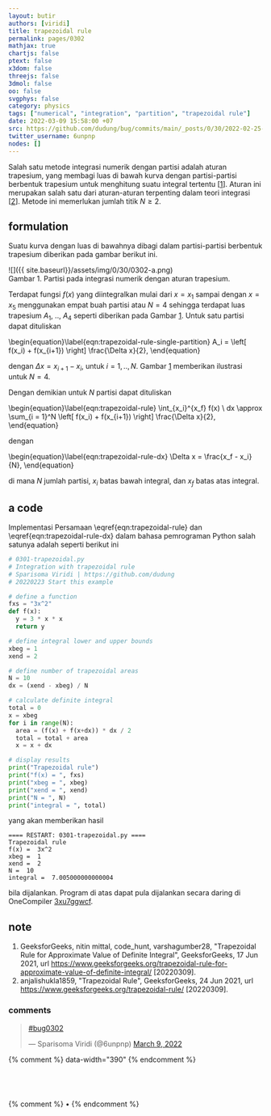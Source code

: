 ```yaml
---
layout: butir
authors: [viridi]
title: trapezoidal rule
permalink: pages/0302
mathjax: true
chartjs: false
ptext: false
x3dom: false
threejs: false
3dmol: false
oo: false
svgphys: false
category: physics
tags: ["numerical", "integration", "partition", "trapezoidal rule"]
date: 2022-03-09 15:58:00 +07
src: https://github.com/dudung/bug/commits/main/_posts/0/30/2022-02-25-trapezoidal-rule.md
twitter_username: 6unpnp
nodes: []
---
```

Salah satu metode integrasi numerik dengan partisi adalah aturan trapesium, yang membagi luas di bawah kurva dengan partisi-partisi berbentuk trapesium untuk menghitung suatu integral tertentu [[1](#r01)]. Aturan ini merupakan salah satu dari aturan-aturan terpenting dalam teori integrasi [[2](#r02)]. Metode ini memerlukan jumlah titik $N \ge 2$.


## formulation
Suatu kurva dengan luas di bawahnya dibagi dalam partisi-partisi berbentuk trapesium diberikan pada gambar berikut ini.

![]({{ site.baseurl}}/assets/img/0/30/0302-a.png) \
Gambar <a name='fig1'>1</a>. Partisi pada integrasi numerik dengan aturan trapesium.

Terdapat fungsi $f(x)$ yang diintegralkan mulai dari $x = x_1$ sampai dengan $x = x_5$ menggunakan empat buah partisi atau $N = 4$ sehingga terdapat luas trapesium $A_1$, .., $A_4$ seperti diberikan pada Gambar [1](#fig1). Untuk satu partisi dapat dituliskan

\begin{equation}\label{eqn:trapezoidal-rule-single-partition}
A_i = \left[ f(x_i) + f(x_{i+1}) \right] \frac{\Delta x}{2},
\end{equation}

dengan $\Delta x = x_{i+1} - x_i$, untuk $i = 1, .., N$. Gambar [1](#fig1) memberikan ilustrasi untuk $N = 4$.

Dengan demikian untuk $N$ partisi dapat dituliskan

\begin{equation}\label{eqn:trapezoidal-rule}
\int_{x_i}^{x_f} f(x) \ dx \approx \sum_{i = 1}^N
\left[ f(x_i) + f(x_{i+1}) \right] \frac{\Delta x}{2},
\end{equation}

dengan

\begin{equation}\label{eqn:trapezoidal-rule-dx}
\Delta x = \frac{x_f - x_i}{N},
\end{equation}

di mana $N$ jumlah partisi, $x_i$ batas bawah integral, dan $x_f$ batas atas integral.


## a code
Implementasi Persamaan \eqref{eqn:trapezoidal-rule} dan \eqref{eqn:trapezoidal-rule-dx} dalam bahasa pemrograman Python salah satunya adalah seperti berikut ini

```python
# 0301-trapezoidal.py
# Integration with trapezoidal rule
# Sparisoma Viridi | https://github.com/dudung
# 20220223 Start this example

# define a function
fxs = "3x^2"
def f(x):
  y = 3 * x * x
  return y

# define integral lower and upper bounds
xbeg = 1
xend = 2

# define number of trapezoidal areas
N = 10
dx = (xend - xbeg) / N

# calculate definite integral
total = 0
x = xbeg
for i in range(N):
  area = (f(x) + f(x+dx)) * dx / 2
  total = total + area
  x = x + dx

# display results
print("Trapezoidal rule")
print("f(x) = ", fxs)
print("xbeg = ", xbeg)
print("xend = ", xend)
print("N = ", N)
print("integral = ", total)
```

yang akan memberikan hasil

```batch
==== RESTART: 0301-trapezoidal.py ====
Trapezoidal rule
f(x) =  3x^2
xbeg =  1
xend =  2
N =  10
integral =  7.005000000000004
```

bila dijalankan. Program di atas dapat pula dijalankan secara daring di OneCompiler [3xu7ggwcf](https://onecompiler.com/python/3xu7ggwcf).


## note
1. <a name="r01"></a>GeeksforGeeks, nitin mittal, code_hunt, varshagumber28, "Trapezoidal Rule for Approximate Value of Definite Integral", GeeksforGeeks, 17 Jun 2021, url <https://www.geeksforgeeks.org/trapezoidal-rule-for-approximate-value-of-definite-integral/> [20220309].
2. <a name="r02"></a>anjalishukla1859, "Trapezoidal Rule", GeeksforGeeks, 24 Jun 2021, url <https://www.geeksforgeeks.org/trapezoidal-rule/> [20220309].

### comments
<blockquote class="twitter-tweet" data-width="390"><p lang="und" dir="ltr"><a href="https://twitter.com/hashtag/bug0302?src=hash&amp;ref_src=twsrc%5Etfw">#bug0302</a></p>&mdash; Sparisoma Viridi (@6unpnp) <a href="https://twitter.com/6unpnp/status/1501482265381343236?ref_src=twsrc%5Etfw">March 9, 2022</a></blockquote> <script async src="https://platform.twitter.com/widgets.js" charset="utf-8"></script>
{% comment %} data-width="390" {% endcomment %}


## &nbsp;
{% comment %} []() &bull; []() {% endcomment %}


<ans>
</ans>
